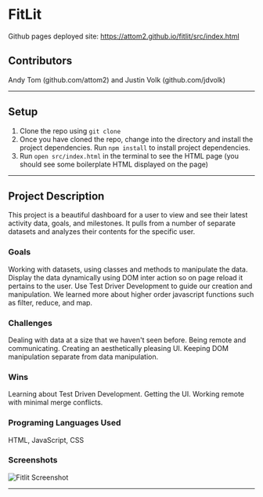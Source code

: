 # FitLit 
Github pages deployed site: https://attom2.github.io/fitlit/src/index.html
## Contributors
Andy Tom (github.com/attom2) and Justin Volk (github.com/jdvolk)
___
## Setup
1.  Clone the repo using `git clone`
2. Once you have cloned the repo, change into the directory and install the project dependencies. Run `npm install` to install project dependencies.
3. Run `open src/index.html` in the terminal to see the HTML page (you should see some boilerplate HTML displayed on the page)

___
## Project Description
This project is a beautiful dashboard for a user to view and see their latest activity data, goals, and milestones. It pulls from a number of separate datasets and analyzes their contents for the specific user. 
### Goals
Working with datasets, using classes and methods to manipulate the data. Display the data dynamically using DOM inter action so on page reload it pertains to the user. Use Test Driver Development to guide our creation and manipulation. 
We learned more about higher order javascript functions such as filter, reduce, and map. 
### Challenges
Dealing with data at a size that we haven't seen before. Being remote and communicating. Creating an aesthetically pleasing UI. Keeping DOM manipulation separate from data manipulation. 
### Wins
Learning about Test Driven Development. Getting the UI. Working remote with minimal merge conflicts.
### Programing Languages Used
HTML, JavaScript, CSS
### Screenshots
![Fitlit Screenshot](https://i.imgur.com/GC06ebi.png)
___



